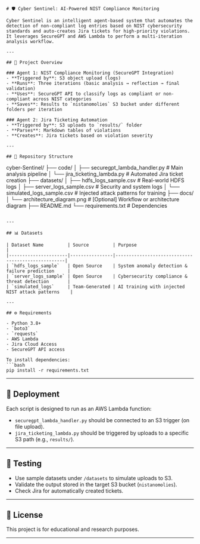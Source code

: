 

```
# 🛡️ Cyber Sentinel: AI-Powered NIST Compliance Monitoring

Cyber Sentinel is an intelligent agent-based system that automates the detection of non-compliant log entries based on NIST cybersecurity standards and auto-creates Jira tickets for high-priority violations. It leverages SecureGPT and AWS Lambda to perform a multi-iteration analysis workflow.

---

## 🧠 Project Overview

### Agent 1: NIST Compliance Monitoring (SecureGPT Integration)
- **Triggered by**: S3 object upload (logs)
- **Runs**: Three iterations (basic analysis → reflection → final validation)
- **Uses**: SecureGPT API to classify logs as compliant or non-compliant across NIST categories
- **Saves**: Results to `nistanomolies` S3 bucket under different folders per iteration

### Agent 2: Jira Ticketing Automation
- **Triggered by**: S3 uploads to `results/` folder
- **Parses**: Markdown tables of violations
- **Creates**: Jira tickets based on violation severity

---

## 📁 Repository Structure

```

cyber-Sentinel/
├── code/
│   ├── securegpt\_lambda\_handler.py       # Main analysis pipeline
│   └── jira\_ticketing\_lambda.py          # Automated Jira ticket creation
├── datasets/
│   ├── hdfs\_logs\_sample.csv              # Real-world HDFS logs
│   ├── server\_logs\_sample.csv            # Security and system logs
│   └── simulated\_logs\_sample.csv         # Injected attack patterns for training
├── docs/
│   └── architecture\_diagram.png          # \[Optional] Workflow or architecture diagram
├── README.md
└── requirements.txt                      # Dependencies

````

---

## 📊 Datasets

| Dataset Name         | Source         | Purpose                                           |
|----------------------|----------------|---------------------------------------------------|
| `hdfs_logs_sample`   | Open Source    | System anomaly detection & failure prediction     |
| `server_logs_sample` | Open Source    | Cybersecurity compliance & threat detection       |
| `simulated_logs`     | Team-Generated | AI training with injected NIST attack patterns    |

---

## ⚙️ Requirements

- Python 3.8+
- `boto3`
- `requests`
- AWS Lambda
- Jira Cloud Access
- SecureGPT API access

To install dependencies:
```bash
pip install -r requirements.txt
````

---

## 🚀 Deployment

Each script is designed to run as an AWS Lambda function:

* `securegpt_lambda_handler.py` should be connected to an S3 trigger (on file upload).
* `jira_ticketing_lambda.py` should be triggered by uploads to a specific S3 path (e.g., `results/`).

---

## 🧪 Testing

* Use sample datasets under `/datasets` to simulate uploads to S3.
* Validate the output stored in the target S3 bucket (`nistanomolies`).
* Check Jira for automatically created tickets.

---

## 📜 License

This project is for educational and research purposes.

---
